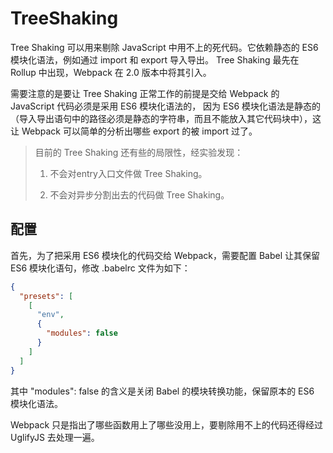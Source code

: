 # TreeShaking

Tree Shaking 可以用来剔除 JavaScript 中用不上的死代码。它依赖静态的 ES6 模块化语法，例如通过 import 和 export 导入导出。 Tree Shaking 最先在 Rollup 中出现，Webpack 在 2.0 版本中将其引入。

需要注意的是要让 Tree Shaking 正常工作的前提是交给 Webpack 的 JavaScript 代码必须是采用 ES6 模块化语法的， 因为 ES6 模块化语法是静态的（导入导出语句中的路径必须是静态的字符串，而且不能放入其它代码块中），这让 Webpack 可以简单的分析出哪些 export 的被 import 过了。 

> 目前的 Tree Shaking 还有些的局限性，经实验发现：
>
> 1. 不会对entry入口文件做 Tree Shaking。
>
> 2. 不会对异步分割出去的代码做 Tree Shaking。

## 配置

首先，为了把采用 ES6 模块化的代码交给 Webpack，需要配置 Babel 让其保留 ES6 模块化语句，修改 .babelrc 文件为如下：

```json
{
  "presets": [
    [
      "env",
      {
        "modules": false
      }
    ]
  ]
}
```

其中 "modules": false 的含义是关闭 Babel 的模块转换功能，保留原本的 ES6 模块化语法。

Webpack 只是指出了哪些函数用上了哪些没用上，要剔除用不上的代码还得经过 UglifyJS 去处理一遍。



